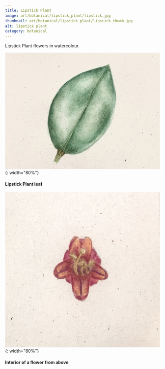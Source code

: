 ```yaml
---
title: Lipstick Plant
image: art/botanical/lipstick_plant/lipstick.jpg
thumbnail: art/botanical/lipstick_plant/lipstick_thumb.jpg
alt: lipstick plant
category: botanical
---
```


Lipstick Plant flowers in watercolour.

![lipstick plant leaf](./assets/img/art/botanical/lipstick_plant/lipstick_leaf.jpg){: width="80%"}

#### Lipstick Plant leaf

![lipstick plant flower](./assets/img/art/botanical/lipstick_plant/lipstick_top.jpg){: width="80%"}

#### Interior of a flower from above
